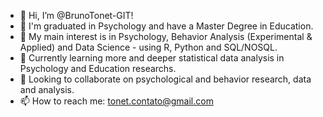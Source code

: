 - 👋 Hi, I’m @BrunoTonet-GIT!
- 🧠 I'm graduated in Psychology and have a Master Degree in Education.
- 👀 My main interest is in Psychology, Behavior Analysis (Experimental & Applied) and Data Science - using R, Python and SQL/NOSQL.
- 🌱 Currently learning more and deeper statistical data analysis in Psychology and Education researchs.
- 💞️ Looking to collaborate on psychological and behavior research, data and analysis.
- 📫 How to reach me: tonet.contato@gmail.com

<!---
BrunoTonet-GIT/BrunoTonet-GIT is a ✨ special ✨ repository because its `README.md` (this file) appears on your GitHub profile.
You can click the Preview link to take a look at your changes.
--->
